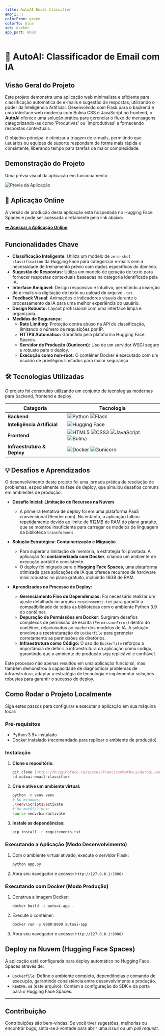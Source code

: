 ```yaml
---
title: AutoAI Email Classifier
emoji: 🤖
colorFrom: green
colorTo: blue
sdk: docker
app_port: 8000
---
```


# 🤖 AutoAI: Classificador de Email com IA

## Visão Geral do Projeto

Este projeto demonstra uma aplicação web minimalista e eficiente para classificação automática de e-mails e sugestão de respostas, utilizando o poder da Inteligência Artificial. Desenvolvido com Flask para o backend e uma interface web moderna com Bulma CSS e JavaScript no frontend, o **AutoAI** oferece uma solução prática para gerenciar o fluxo de mensagens, categorizando-as como 'Produtivas' ou 'Improdutivas' e fornecendo respostas contextuais.

O objetivo principal é otimizar a triagem de e-mails, permitindo que usuários ou equipes de suporte respondam de forma mais rápida e consistente, liberando tempo para tarefas de maior complexidade.

## Demonstração do Projeto

Uma prévia visual da aplicação em funcionamento:

![Prévia da Aplicação](img/AutoAI.png)

## 🚀 Aplicação Online

A versão de produção desta aplicação está hospedada no Hugging Face Spaces e pode ser acessada diretamente pelo link abaixo:

**[➡️ Acessar a Aplicação Online](https://huggingface.co/spaces/FranciscoMatheus/autoai-email-classifier)**

## Funcionalidades Chave

- **Classificação Inteligente:** Utiliza um modelo de `zero-shot classification` da Hugging Face para categorizar e-mails sem a necessidade de treinamento prévio com dados específicos do domínio.
- **Sugestão de Respostas:** Utiliza um modelo de geração de texto para fornecer respostas contextuais baseadas na categoria identificada pela IA.
- **Interface Amigável:** Design responsivo e intuitivo, permitindo a inserção de e-mails via digitação de texto ou upload de arquivo `.txt`.
- **Feedback Visual:** Animações e indicadores visuais durante o processamento da IA para uma melhor experiência do usuário.
- **Design Robusto:** Layout profissional com uma interface limpa e organizada.
- **Medidas de Segurança:**
    - **Rate Limiting:** Proteção contra abuso na API de classificação, limitando o número de requisições por IP.
    - **HTTPS Automático:** Garantido pela plataforma Hugging Face Spaces.
    - **Servidor de Produção (Gunicorn):** Uso de um servidor WSGI seguro e robusto para o deploy.
    - **Execução como non-root:** O contêiner Docker é executado com um usuário de privilégios limitados para maior segurança.

## 🛠️ Tecnologias Utilizadas

O projeto foi construído utilizando um conjunto de tecnologias modernas para backend, frontend e deploy:

| Categoria | Tecnologia |
|-----------|------------|
| **Backend** | ![Python](https://img.shields.io/badge/Python-3776AB?style=for-the-badge&logo=python&logoColor=white) ![Flask](https://img.shields.io/badge/Flask-000000?style=for-the-badge&logo=flask&logoColor=white) |
| **Inteligência Artificial** | ![Hugging Face](https://img.shields.io/badge/🤗%20Transformers-FFD21E?style=for-the-badge&logo=huggingface&logoColor=black) |
| **Frontend** | ![HTML5](https://img.shields.io/badge/HTML5-E34F26?style=for-the-badge&logo=html5&logoColor=white) ![CSS3](https://img.shields.io/badge/CSS3-1572B6?style=for-the-badge&logo=css3&logoColor=white) ![JavaScript](https://img.shields.io/badge/JavaScript-F7DF1E?style=for-the-badge&logo=javascript&logoColor=black) ![Bulma](https://img.shields.io/badge/Bulma-00D1B2?style=for-the-badge&logo=bulma&logoColor=white) |
| **Infraestrutura & Deploy** | ![Docker](https://img.shields.io/badge/Docker-2496ED?style=for-the-badge&logo=docker&logoColor=white) ![Gunicorn](https://img.shields.io/badge/Gunicorn-499848?style=for-the-badge&logo=gunicorn&logoColor=white) |

## 💡 Desafios e Aprendizados

O desenvolvimento deste projeto foi uma jornada prática de resolução de problemas, especialmente na fase de deploy, que simulou desafios comuns em ambientes de produção.

* **Desafio Inicial: Limitação de Recursos na Nuvem**
    * A primeira tentativa de deploy foi em uma plataforma PaaS convencional (Render.com). No entanto, a aplicação falhou repetidamente devido ao limite de 512MB de RAM do plano gratuito, que se mostrou insuficiente para carregar os modelos de linguagem da biblioteca `transformers`.

* **Solução Estratégica: Containerização e Migração**
    * Para superar a limitação de memória, a estratégia foi pivotada. A aplicação foi **containerizada com Docker**, criando um ambiente de execução portátil e consistente.
    * O deploy foi migrado para o **Hugging Face Spaces**, uma plataforma otimizada para aplicações de IA que oferece recursos de hardware mais robustos no plano gratuito, incluindo 16GB de RAM.

* **Aprendizados no Processo de Deploy:**
    * **Gerenciamento Fino de Dependências:** Foi necessário realizar um ajuste detalhado no arquivo `requirements.txt` para garantir a compatibilidade de todas as bibliotecas com o ambiente Python 3.9 do contêiner.
    * **Depuração de Permissões em Docker:** Surgiram desafios complexos de permissão de escrita (`PermissionError`) dentro do contêiner, relacionados ao cache dos modelos de IA. A solução envolveu a reestruturação do `Dockerfile` para gerenciar corretamente as permissões de diretórios.
    * **Infraestrutura como Código:** O uso do `Dockerfile` reforçou a importância de definir a infraestrutura da aplicação como código, garantindo que o ambiente de produção seja replicável e confiável.

Este processo não apenas resultou em uma aplicação funcional, mas também demonstrou a capacidade de diagnosticar problemas de infraestrutura, adaptar a estratégia de tecnologia e implementar soluções robustas para garantir o sucesso do deploy.


## Como Rodar o Projeto Localmente

Siga estes passos para configurar e executar a aplicação em sua máquina local:

### Pré-requisitos

- Python 3.9+ instalado
- Docker instalado (recomendado para replicar o ambiente de produção)

### Instalação

1.  **Clone o repositório:**
    ```bash
    git clone [https://huggingface.co/spaces/FranciscoMatheus/autoai-email-classifier](https://huggingface.co/spaces/FranciscoMatheus/autoai-email-classifier)
    cd autoai-email-classifier
    ```

2.  **Crie e ative um ambiente virtual:**
    ```bash
    python -m venv venv
    # No Windows:
    .\venv\Scripts\activate
    # No macOS/Linux:
    source venv/bin/activate
    ```

3.  **Instale as dependências:**
    ```bash
    pip install -r requirements.txt
    ```

### Executando a Aplicação (Modo Desenvolvimento)

1.  Com o ambiente virtual ativado, execute o servidor Flask:
    ```bash
    python app.py
    ```

2.  Abra seu navegador e acesse: `http://127.0.0.1:5000/`

### Executando com Docker (Modo Produção)

1.  Construa a imagem Docker:
    ```bash
    docker build -t autoai-app .
    ```

2.  Execute o contêiner:
    ```bash
    docker run -p 8000:8000 autoai-app
    ```
3.  Abra seu navegador e acesse: `http://127.0.0.1:8000/`

## Deploy na Nuvem (Hugging Face Spaces)

A aplicação está configurada para deploy automático no Hugging Face Spaces através de:

- `Dockerfile`: Define o ambiente completo, dependências e comando de execução, garantindo consistência entre desenvolvimento e produção.
- `README.md` (este arquivo): Contém a configuração do SDK e da porta para o Hugging Face Spaces.

---

## Contribuição

Contribuições são bem-vindas! Se você tiver sugestões, melhorias ou encontrar bugs, sinta-se à vontade para abrir uma *issue* ou um *pull request*.